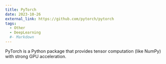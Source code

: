 ```yaml
---
title: PyTorch
date: 2023-10-26
external_link: https://github.com/pytorch/pytorch
tags:
  - Other
  - DeepLearning
  #- Markdown
---
```


PyTorch is a Python package that provides tensor computation (like NumPy) with strong GPU acceleration.

<!--more-->
